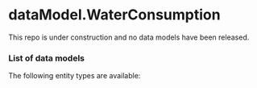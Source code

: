 # dataModel.WaterConsumption
This repo is under construction and no data models have been released.

### List of data models

The following entity types are available:
